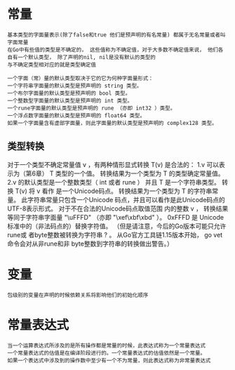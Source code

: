 # 常量
    基本类型的字面量表示(除了false和true 他们是预声明的有名常量) 都属于无名常量或者叫字面常量
    在Go中有些值的类型是不确定的， 这些值称为不确定值，对于大多数不确定值来说， 他们各自有一个默认类型， 除了声明的nil, nil是没有默认的类型的
    与不确定类型相对应的就是类型确定值

    一个字面（常）量的默认类型取决于它的它为何种字面量形式：
    一个字符串字面量的默认类型是预声明的 string 类型。
    一个布尔字面量的默认类型是预声明的 bool 类型。
    一个整数型字面量的默认类型是预声明的 int 类型。
    一个rune字面量的默认类型是预声明的 rune （亦即 int32 ）类型。
    一个浮点数字面量的默认类型是预声明的 float64 类型。
    如果一个字面量含有虚部字面量，则此字面量的默认类型是预声明的 complex128 类型。

## 类型转换
   对于一个类型不确定常量值 v ，有两种情形显式转换 T(v) 是合法的：
    1.v 可以表示为（第6章） T 类型的一个值。 转换结果为一个类型为 T 的类型确定常量值。
    2.v 的默认类型是一个整数类型（ int 或者 rune ） 并且 T 是一个字符串类型。 转换 T(v) 将 v 看作
    是一个Unicode码点。 转换结果为一个类型为 T 的字符串常量。 此字符串常量只包含一个Unicode
    码点，并且可以看作是此Unicode码点的UTF-8表示形式。 对于不在合法的Unicode码点取值范围
    内的整数 v ， 转换结果等同于字符串字面量 "\uFFFD" （亦即 "\xef\xbf\xbd" ）。  0xFFFD 是
    Unicode标准中的（非法码点的）替换字符值。 （但是请注意，今后的Go版本可能只允许rune或
    者byte整数被转换为字符串 ? 。 从Go官方工具链1.15版本开始， go vet 命令会对从非rune和非
    byte整数到字符串的转换做出警告。）

# 变量
    包级别的变量在声明的时候依赖关系将影响他们的初始化顺序

# 常量表达式
    当一个运算表达式所涉及的是所有操作都是常量的时候，此表达式称为一个常量表达式
    一个常量表达式的估值是在编译阶段进行的。一个常量表达式的估值依然是一个常量。
    如果一个表达式中涉及到的操作数中至少有一个不为常量，则此表达式称为非常量表达式

